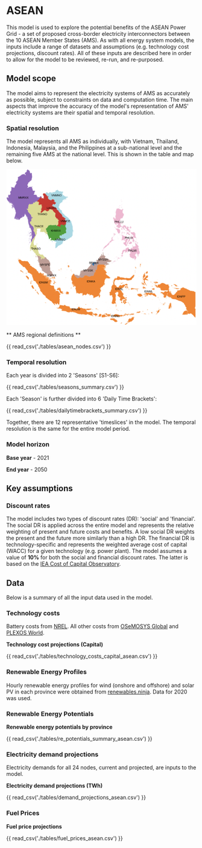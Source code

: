 # ASEAN

This model is used to explore the potential benefits of the ASEAN Power Grid -
a set of proposed cross-border electricity interconnectors between the 10 ASEAN 
Member States (AMS). As with all energy system models, the inputs include a 
range of datasets and assumptions (e.g. technology cost projections, discount 
rates). All of these inputs are described here in order to allow for the model 
to be reviewed, re-run, and re-purposed.

## Model scope


The model aims to represent the electricity systems of AMS as accurately as
possible, subject to constraints on data and computation time. The main aspects 
that improve the accuracy of the model's representation of AMS' 
electricity systems are their spatial and temporal resolution.


### Spatial resolution

The model represents all AMS as individually, with Vietnam, Thailand, Indonesia, 
Malaysia, and the Philippines at a sub-national level and the remaining five AMS
at the national level. This is shown in the table and map below. 

![ASEAN_map](./figures/asean_map.png "ASEAN model representation")

** AMS regional definitions  **

{{ read_csv('./tables/asean_nodes.csv') }}


### Temporal resolution

Each year is divided into 2 'Seasons' [S1-S6]: 

{{ read_csv('./tables/seasons_summary.csv') }}

Each 'Season' is further divided into 6 'Daily Time Brackets':

{{ read_csv('./tables/dailytimebrackets_summary.csv') }}

Together, there are 12 representative 'timeslices' in the model. The temporal 
resolution is the same for the entire model period. 


### Model horizon

**Base year** - 2021

**End year** - 2050


## Key assumptions

### Discount rates

The model includes two types of discount rates (DR): 'social' and 'financial'. 
The social DR is applied across the entire model and represents the relative 
weighting of present and future costs and benefits. A low social DR weights the 
present and the future more similarly than a high DR. The financial DR is 
technology-specific and represents the weighted average cost of capital (WACC) 
for a given technology (e.g. power plant). The model assumes a value of 
**10%** for both the social and financial discount rates. The latter is based 
on the [IEA Cost of Capital Observatory](https://www.iea.org/data-and-statistics/data-tools/cost-of-capital-observatory). 


## Data

Below is a summary of all the input data used in the model.

### Technology costs

Battery costs from [NREL](https://www.nrel.gov/docs/fy21osti/79236.pdf). 
All other costs from [OSeMOSYS Global](https://www.nature.com/articles/s41597-022-01737-0)
and [PLEXOS World](https://dataverse.harvard.edu/dataverse/PLEXOS-World).


**Technology cost projections (Capital)**

{{  read_csv('./tables/technology_costs_capital_asean.csv')  }}


### Renewable Energy Profiles

Hourly renewable energy profiles for wind (onshore and offshore) and solar PV 
in each province were obtained from [renewables.ninja](https://www.renewables.ninja/).
Data for 2020 was used.


### Renewable Energy Potentials

**Renewable energy potentials by province**

{{  read_csv('./tables/re_potentials_summary_asean.csv')  }}


### Electricity demand projections

Electricity demands for all 24 nodes, current and projected, are inputs to 
the model. 

**Electricity demand projections (TWh)**

{{  read_csv('./tables/demand_projections_asean.csv')  }}


### Fuel Prices

**Fuel price projections**

{{  read_csv('./tables/fuel_prices_asean.csv')  }}
